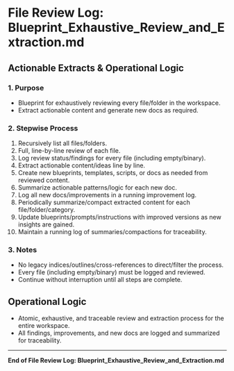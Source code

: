 # File Review Log: Blueprint_Exhaustive_Review_and_Extraction.md

## Actionable Extracts & Operational Logic

### 1. Purpose
- Blueprint for exhaustively reviewing every file/folder in the workspace.
- Extract actionable content and generate new docs as required.

### 2. Stepwise Process
1. Recursively list all files/folders.
2. Full, line-by-line review of each file.
3. Log review status/findings for every file (including empty/binary).
4. Extract actionable content/ideas line by line.
5. Create new blueprints, templates, scripts, or docs as needed from reviewed content.
6. Summarize actionable patterns/logic for each new doc.
7. Log all new docs/improvements in a running improvement log.
8. Periodically summarize/compact extracted content for each file/folder/category.
9. Update blueprints/prompts/instructions with improved versions as new insights are gained.
10. Maintain a running log of summaries/compactions for traceability.

### 3. Notes
- No legacy indices/outlines/cross-references to direct/filter the process.
- Every file (including empty/binary) must be logged and reviewed.
- Continue without interruption until all steps are complete.

## Operational Logic
- Atomic, exhaustive, and traceable review and extraction process for the entire workspace.
- All findings, improvements, and new docs are logged and summarized for traceability.

---

**End of File Review Log: Blueprint_Exhaustive_Review_and_Extraction.md**
